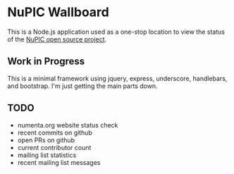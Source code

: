 # NuPIC Wallboard

This is a Node.js application used as a one-stop location to view the status of the [NuPIC open source project](http://numenta.org/nupic.html).

## Work in Progress

This is a minimal framework using jquery, express, underscore, handlebars, and bootstrap. I'm just getting the main parts down.

## TODO

- numenta.org website status check
- recent commits on github
- open PRs on github
- current contributor count
- mailing list statistics
- recent mailing list messages